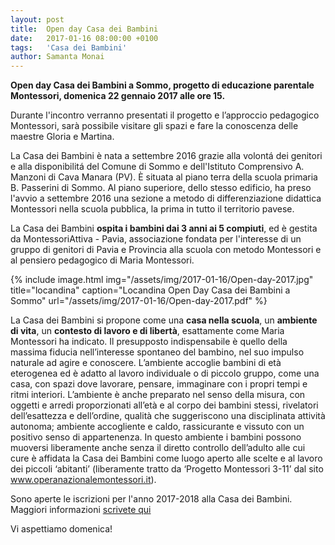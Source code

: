 ```yaml
---
layout: post
title:  Open day Casa dei Bambini
date:   2017-01-16 08:00:00 +0100
tags:   'Casa dei Bambini'
author: Samanta Monai
---
```


**Open day Casa dei Bambini a Sommo, progetto di educazione parentale Montessori, domenica 22 gennaio 2017 alle ore 15.**

Durante l'incontro verranno presentati il progetto e l’approccio pedagogico Montessori, sarà possibile visitare gli spazi e fare la conoscenza delle maestre Gloria e Martina.

La Casa dei Bambini è nata a settembre 2016 grazie alla volontá dei genitori e alla disponibilitá del Comune di Sommo e dell'Istituto Comprensivo A. Manzoni di Cava Manara (PV). 
È situata al piano terra della scuola primaria B. Passerini di Sommo. Al piano superiore, dello stesso edificio, ha preso l'avvio a settembre 2016 una sezione a metodo di differenziazione didattica Montessori nella scuola pubblica, la prima in tutto il territorio pavese.

La Casa dei Bambini **ospita i bambini dai 3 anni ai 5 compiuti**, ed è gestita da MontessoriAttiva - Pavia, associazione fondata per l'interesse di un gruppo di genitori di Pavia e Provincia alla scuola con metodo Montessori e al pensiero pedagogico di Maria Montessori.


{% include image.html img="/assets/img/2017-01-16/Open-day-2017.jpg" title="locandina" caption="Locandina Open Day Casa dei Bambini a Sommo" url="/assets/img/2017-01-16/Open-day-2017.pdf" %}



La Casa dei Bambini si propone come una **casa nella scuola**, un **ambiente di vita**, un **contesto di lavoro e di libertà**, esattamente come Maria Montessori ha indicato. Il presupposto indispensabile è quello della massima fiducia nell’interesse spontaneo del bambino, nel suo impulso naturale ad agire e conoscere.
L’ambiente accoglie bambini di età eterogenea ed è adatto al lavoro individuale o di piccolo gruppo, come una casa, con spazi dove lavorare, pensare, immaginare con i propri tempi e ritmi interiori. L’ambiente è anche preparato nel senso della misura, con oggetti e arredi proporzionati all’età e al corpo dei bambini stessi, rivelatori dell’esattezza e dell’ordine, qualità che suggeriscono una disciplinata attività autonoma; ambiente accogliente e caldo, rassicurante e vissuto con un positivo senso di appartenenza. In questo ambiente i bambini possono muoversi liberamente anche senza il diretto controllo dell’adulto alle cui cure è affidata la Casa dei Bambini come luogo aperto alle scelte e al lavoro dei piccoli ‘abitanti’ (liberamente tratto da ‘Progetto Montessori 3-11’ dal sito www.operanazionalemontessori.it).

Sono aperte le iscrizioni per l'anno 2017-2018 alla Casa dei Bambini. Maggiori informazioni [scrivete qui](mailto:info@montessoriattiva-pavia.it)


Vi aspettiamo domenica!



